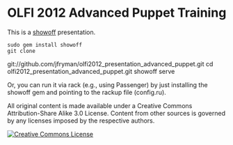 OLFI 2012 Advanced Puppet Training
==================================

This is a [showoff](http://github.com/schacon/showoff) presentation.

    sudo gem install showoff
    git clone
git://github.com/jfryman/olfi2012_presentation_advanced_puppet.git
    cd olfi2012_presentation_advanced_puppet.git
    showoff serve

Or, you can run it via rack (e.g., using Passenger) by just installing the showoff gem
and pointing to the rackup file (config.ru).


All original content is made available under a Creative Commons Attribution-Share Alike 3.0 License.
Content from other sources is governed by any licenses imposed by the respective authors.

<a rel="license" href="http://creativecommons.org/licenses/by-sa/3.0/us/"><img alt="Creative Commons License" style="border-width:0" src="http://i.creativecommons.org/l/by-sa/3.0/us/80x15.png" /></a>
